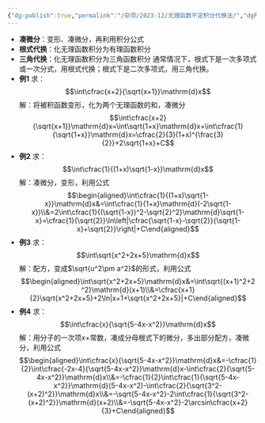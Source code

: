 ```yaml
---
{"dg-publish":true,"permalink":"/杂项/2023-12/无理函数不定积分代换法/","dgPassFrontmatter":true}
---
```


- **凑微分**：变形、凑微分，再利用积分公式
- **根式代换**：化无理函数积分为有理函数积分
- **三角代换**：化无理函数积分为三角函数积分
通常情况下，根式下是一次多项式或一次分式，用根式代换；根式下是二次多项式，用三角代换。
- **例1**
	求：
	$$\int\cfrac{x+2}{\sqrt{x+1}}\mathrm{d}x$$
	解：将被积函数变形，化为两个无理函数的和，凑微分
	$$\int\cfrac{x+2}{\sqrt{x+1}}\mathrm{d}x=\int\sqrt{1+x}\mathrm{d}x+\int\cfrac{1}{\sqrt{1+x}}\mathrm{d}x=\cfrac{2}{3}(1+x)^{\frac{3}{2}}+2\sqrt{1+x}+C$$
- **例2**
	求：
	$$\int\cfrac{1}{(1+x)\sqrt{1-x}}\mathrm{d}x$$
	解：凑微分，变形，利用公式
	$$\begin{aligned}\int\cfrac{1}{(1+x)\sqrt{1-x}}\mathrm{d}x&=\int\cfrac{1}{1+x}\mathrm{d}(-2\sqrt{1-x})\\&=2\int\cfrac{1}{(\sqrt{1-x})^2-\sqrt{2}^2}\mathrm{d}\sqrt{1-x}=\cfrac{1}{\sqrt{2}}\ln\left|\cfrac{\sqrt{1-x}-\sqrt{2}}{\sqrt{1-x}+\sqrt{2}}\right|+C\end{aligned}$$
- **例3**
	求：
	$$\int\sqrt{x^2+2x+5}\mathrm{d}x$$
	解：配方，变成$\sqrt{u^2\pm a^2}$的形式，利用公式
	$$\begin{aligned}\int\sqrt{x^2+2x+5}\mathrm{d}x&=\int\sqrt{(x+1)^2+2^2}\mathrm{d}(x+1)\\&=\cfrac{x+1}{2}\sqrt{x^2+2x+5}+2\ln|x+1+\sqrt{x^2+2x+5}|+C\end{aligned}$$
- **例4**
	求：
	$$\int\cfrac{x}{\sqrt{5-4x-x^2}}\mathrm{d}x$$
	解：用分子的一次项$x+$常数，凑成分母根式下的微分，多出部分配方，凑微分，利用公式
	$$\begin{aligned}\int\cfrac{x}{\sqrt{5-4x-x^2}}\mathrm{d}x&=-\cfrac{1}{2}\int\cfrac{-2x-4}{\sqrt{5-4x-x^2}}\mathrm{d}x-\int\cfrac{2}{\sqrt{5-4x-x^2}}\mathrm{d}x\\&=-\cfrac{1}{2}\int\cfrac{1}{\sqrt{5-4x-x^2}}\mathrm{d}(5-4x-x^2)-\int\cfrac{2}{\sqrt{3^2-(x+2)^2}}\mathrm{d}x\\&=-\sqrt{5-4x-x^2}-2\int\cfrac{1}{\sqrt{3^2-(x+2)^2}}\mathrm{d}(x+2)\\&=-\sqrt{5-4x-x^2}-2\arcsin\cfrac{x+2}{3}+C\end{aligned}$$